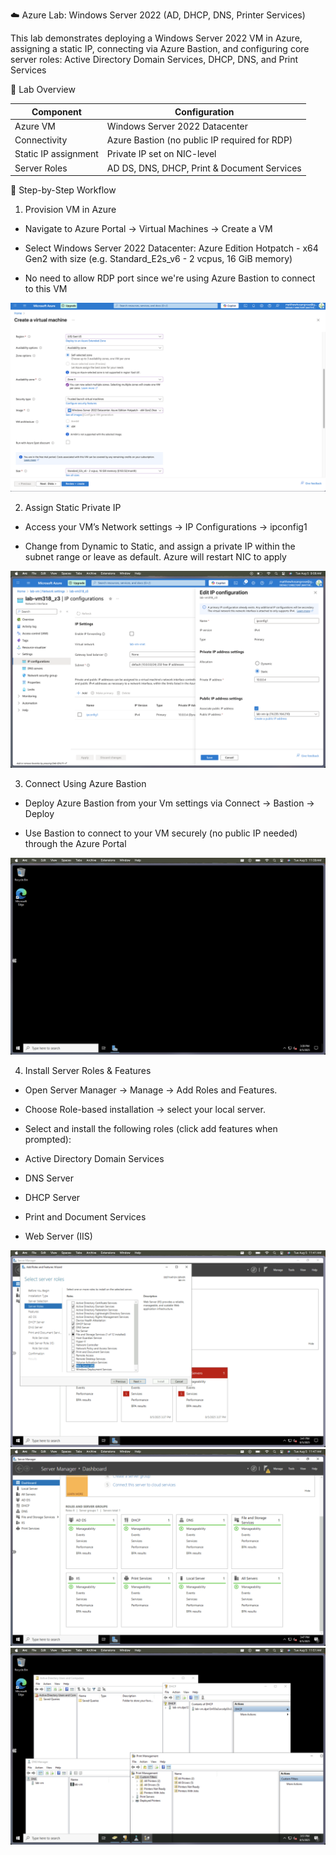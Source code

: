 ☁️ Azure Lab: Windows Server 2022 (AD, DHCP, DNS, Printer Services)

This lab demonstrates deploying a Windows Server 2022 VM in Azure, assigning a static IP, connecting via Azure Bastion, and configuring core server roles: Active Directory Domain Services, DHCP, DNS, and Print Services

📖 Lab Overview

| Component            | Configuration                                 |
| -------------------- | --------------------------------------------- |
| Azure VM             | Windows Server 2022 Datacenter                |
| Connectivity         | Azure Bastion (no public IP required for RDP) |
| Static IP assignment | Private IP set on NIC-level                   |
| Server Roles         | AD DS, DNS, DHCP, Print & Document Services   |

📝 Step-by-Step Workflow

1. Provision VM in Azure

* Navigate to Azure Portal → Virtual Machines → Create a VM

* Select Windows Server 2022 Datacenter: Azure Edition Hotpatch - x64 Gen2 with size (e.g. Standard_E2s_v6 - 2 vcpus, 16 GiB memory)

* No need to allow RDP port since we're using Azure Bastion to connect to this VM

![Server 2022 setup](/Azure/Lab2/Screenshots/createvm.png)

2. Assign Static Private IP

* Access your VM’s Network settings → IP Configurations → ipconfig1

* Change from Dynamic to Static, and assign a private IP within the subnet range or leave as default. Azure will restart NIC to apply

![Assign Static Private IP](/Azure/Lab2/Screenshots/ipconfig.png)

3. Connect Using Azure Bastion

* Deploy Azure Bastion from your Vm settings via Connect → Bastion → Deploy

* Use Bastion to connect to your VM securely (no public IP needed) through the Azure Portal

![Server 2022](/Azure/Lab2/Screenshots/server2022.png)

4. Install Server Roles & Features

* Open Server Manager → Manage → Add Roles and Features.

* Choose Role-based installation → select your local server.

* Select and install the following roles (click add features when prompted):

* Active Directory Domain Services
* DNS Server
* DHCP Server
* Print and Document Services
* Web Server (IIS)

![Adding roles and features](/Azure/Lab2/Screenshots/addroles.png)
![Server Manager](/Azure/Lab2/Screenshots/servermanager.png)
![Roles and features](/Azure/Lab2/Screenshots/roles.png)